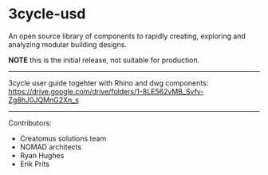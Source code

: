 # 3cycle-usd

An open source library of components to rapidly creating, exploring and analyzing modular building designs.

**NOTE** this is the initial release, not suitable for production.

---

3cycle user guide togehter with Rhino and dwg components:
https://drive.google.com/drive/folders/1-8LE562vMB_Svfv-Zg8hJ0JQMnG2Xn_s

---

Contributors:
- Creatomus solutions team
- NOMAD architects
- Ryan Hughes
- Erik Prits

